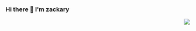 ### Hi there 👋 I'm zackary

<p align="right">
  <img src="https://github-readme-stats.vercel.app/api/top-langs/?username=zackaryliu&layout=compact&langs_count=10&hide=javascript,html,css&theme=prussian">
</p>

<!--
**ZackaryLiu/zackaryliu** is a ✨ _special_ ✨ repository because its `README.md` (this file) appears on your GitHub profile.

Here are some ideas to get you started:

- 🔭 I’m currently working on ...
- 🌱 I’m currently learning ...
- 👯 I’m looking to collaborate on ...
- 🤔 I’m looking for help with ...
- 💬 Ask me about ...
- 📫 How to reach me: ...
- 😄 Pronouns: ...
- ⚡ Fun fact: ...
-->
